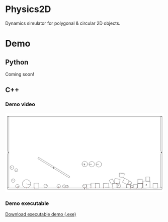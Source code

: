 # Physics2D

Dynamics simulator for polygonal & circular 2D objects.

# Demo

## Python

Coming soon!

## C++

### Demo video

[![Demo video](./C++/demo/sample_img.png)](./C++/demo/demo.mp4 "Demo video")

### Demo executable

[Download executable demo (.exe)](./C++/demo/Physics_Final.exe)
